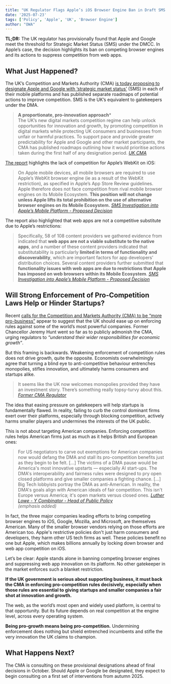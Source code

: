 ```yaml
---
title: "UK Regulator Flags Apple’s iOS Browser Engine Ban in Draft SMS Designation"
date: '2025-07-23'
tags: ['Policy', 'Apple', 'UK', 'Browser Engine']
author: "OWA"
---
```


**TL;DR:** The UK regulator has provisionally found that Apple and Google meet the threshold for Strategic Market Status (SMS) under the DMCC. In Apple’s case, the decision highlights its ban on competing browser engines and its actions to suppress competition from web apps.

## What Just Happened?

The UK’s Competition and Markets Authority (CMA) [is today proposing to designate Apple and Google with ‘strategic market status’](https://www.gov.uk/government/news/cma-proposes-action-to-drive-more-competition-on-mobile-platforms) (SMS) in each of their mobile platforms and has published separate roadmaps of potential actions to improve competition. SMS is the UK’s equivalent to gatekeepers under the DMA.

>**A proportionate, pro-innovation approach***  
> The UK’s new digital markets competition regime can help unlock opportunities for innovation and growth, by promoting competition in digital markets while protecting UK consumers and businesses from unfair or harmful practices. To support pace and provide greater predictability for Apple and Google and other market participants, the CMA has published roadmaps outlining how it would prioritise actions taken during the first half of any designation period.
> <cite>[UK CMA](https://www.gov.uk/government/news/cma-proposes-action-to-drive-more-competition-on-mobile-platforms)</cite>


[The report](https://ehq-production-europe.s3.eu-west-1.amazonaws.com/2459d0fa976fa6eeef75fe14a502834b0a896a91/original/1753293030/4b5d191db0661182c10364f421437b26_Proposed%20decision.pdf) highlights the lack of competition for Apple’s WebKit on iOS:

> On Apple mobile devices, all mobile browsers are required to use Apple’s WebKit browser engine (ie as a result of the WebKit restriction), as specified in Apple’s App Store Review guidelines. Apple therefore does not face competition from rival mobile browser engines on its Mobile Ecosystem. **This position will not change unless Apple lifts its total prohibition on the use of alternative browser engines on its Mobile Ecosystem.**
> <cite>[SMS Investigation into Apple’s Mobile  Platform \- Proposed Decision](https://ehq-production-europe.s3.eu-west-1.amazonaws.com/2459d0fa976fa6eeef75fe14a502834b0a896a91/original/1753293030/4b5d191db0661182c10364f421437b26_Proposed%20decision.pdf)
</cite>

The report also highlighted that web apps are not a competitive substitute due to Apple’s restrictions:

> Specifically, 58 of 108 content providers we gathered evidence from indicated that **web apps are not a viable substitute to the native apps**, and a number of these content providers indicated that substitutability is particularly **limited in terms of functionality and discoverability**, which are important factors for app developers’ distribution choices. Several content providers further submitted that **functionality issues with web apps are due to restrictions that Apple has imposed on web browsers within its Mobile Ecosystem**.
> <cite>[SMS Investigation into Apple’s Mobile  Platform - Proposed Decision](https://ehq-production-europe.s3.eu-west-1.amazonaws.com/2459d0fa976fa6eeef75fe14a502834b0a896a91/original/1753293030/4b5d191db0661182c10364f421437b26_Proposed%20decision.pdf)
</cite>

## Will Strong Enforcement of Pro-Competition Laws Help or Hinder Startups?

Recent [calls for the Competition and Markets Authority (CMA) to be “more pro-business”](https://www.theguardian.com/business/2025/feb/18/we-must-avoid-a-chilling-effect-the-cma-chief-on-the-uks-pro-growth-shift) appear to suggest that the UK should ease up on enforcing rules against some of the world’s most powerful companies. Former Chancellor Jeremy Hunt went so far as to publicly admonish the CMA, urging regulators to *“understand their wider responsibilities for economic growth”*.

But this framing is backwards. Weakening enforcement of competition rules does not drive growth, quite the opposite. Economists overwhelmingly agree that turning a blind eye to anti-competitive behaviour entrenches monopolies, stifles innovation, and ultimately harms consumers and startups alike.

> It seems like the UK now welcomes monopolies provided they have an investment story. There’s something really topsy-turvy about this.
> <cite>[Former CMA Regulator](https://www.theguardian.com/business/2025/feb/18/we-must-avoid-a-chilling-effect-the-cma-chief-on-the-uks-pro-growth-shift)
</cite>

The idea that easing pressure on gatekeepers will help startups is fundamentally flawed. In reality, failing to curb the control dominant firms exert over their platforms, especially through blocking competition, actively harms smaller players and undermines the interests of the UK public.

This is not about targeting American companies. Enforcing competition rules helps American firms just as much as it helps British and European ones:

> For US negotiators to carve out exemptions for American companies now would defang the DMA and stall its pro-competition benefits just as they begin to be felt. \[...\] The victims of a DMA pause would be America's most innovative upstarts — especially AI start-ups. The DMA's interoperability and fairness rules were designed to pry open closed platforms and give smaller companies a fighting chance. \[...\] Big Tech lobbyists portray the DMA as anti-American. In reality, the DMA's goals align with American ideals of fair competition. This isn't Europe versus America; it's open markets versus closed ones.
> <cite>[Luther Lowe - Y Combinator - Head of Public Policy](https://www.ft.com/content/dc03021b-07c9-4960-9b5c-9a92325474d7)<br>(emphasis added)  
</cite>

In fact, the three major companies leading efforts to bring competing browser engines to iOS, Google, Mozilla, and Microsoft, are themselves American. Many of the smaller browser vendors relying on those efforts are American too. Apple's restrictive policies don't just harm consumers and developers, they harm other US tech firms as well. These policies benefit no one but Apple, which makes billions annually by locking down browser and web app competition on iOS.

Let’s be clear: Apple stands alone in banning competing browser engines and suppressing web app innovation on its platform. No other gatekeeper in the market enforces such a blanket restriction.

**If the UK government is serious about supporting business, it must back the CMA in enforcing pro-competition rules decisively, especially when those rules are essential to giving startups and smaller companies a fair shot at innovation and growth.**

The web, as the world’s most open and widely used platform, is central to that opportunity. But its future depends on real competition at the engine level, across every operating system.

**Being pro-growth means being pro-competition.** Undermining enforcement does nothing but shield entrenched incumbents and stifle the very innovation the UK claims to champion.

## What Happens Next?

The CMA is consulting on these provisional designations ahead of final decisions in October. Should Apple or Google be designated, they expect to begin consulting on a first set of interventions from autumn 2025.